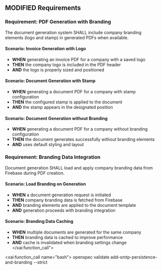 ## MODIFIED Requirements

### Requirement: PDF Generation with Branding

The document generation system SHALL include company branding elements (logo and stamp) in generated PDFs when available.

#### Scenario: Invoice Generation with Logo

- **WHEN** generating an invoice PDF for a company with a saved logo
- **THEN** the company logo is included in the PDF header
- **AND** the logo is properly sized and positioned

#### Scenario: Document Generation with Stamp

- **WHEN** generating a document PDF for a company with stamp configuration
- **THEN** the configured stamp is applied to the document
- **AND** the stamp appears in the designated position

#### Scenario: Document Generation without Branding

- **WHEN** generating a document PDF for a company without branding configuration
- **THEN** the document generates successfully without branding elements
- **AND** uses default styling and layout

### Requirement: Branding Data Integration

Document generation SHALL load and apply company branding data from Firebase during PDF creation.

#### Scenario: Load Branding on Generation

- **WHEN** a document generation request is initiated
- **THEN** company branding data is fetched from Firebase
- **AND** branding elements are applied to the document template
- **AND** generation proceeds with branding integration

#### Scenario: Branding Data Caching

- **WHEN** multiple documents are generated for the same company
- **THEN** branding data is cached to improve performance
- **AND** cache is invalidated when branding settings change</content>
  </xai:function_call">

<xai:function_call name="bash">
<parameter name="command">openspec validate add-smtp-persistence-and-branding --strict
